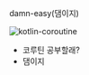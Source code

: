 damn-easy(댐이지)

![kotlin-coroutine](https://github.com/graebbu/damn-easy/assets/39892463/5936206c-9965-4338-97f2-9170af6c14d4)

- 코루틴 공부할래?
- 댐이지
